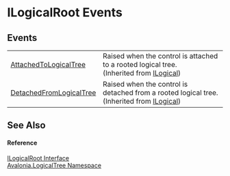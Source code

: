 # ILogicalRoot Events




## Events
<table>
<tr>
<td><a href="E_Avalonia_LogicalTree_ILogical_AttachedToLogicalTree">AttachedToLogicalTree</a></td>
<td>Raised when the control is attached to a rooted logical tree.<br />(Inherited from <a href="T_Avalonia_LogicalTree_ILogical">ILogical</a>)</td>
</tr>
<tr>
<td><a href="E_Avalonia_LogicalTree_ILogical_DetachedFromLogicalTree">DetachedFromLogicalTree</a></td>
<td>Raised when the control is detached from a rooted logical tree.<br />(Inherited from <a href="T_Avalonia_LogicalTree_ILogical">ILogical</a>)</td>
</tr>
</table>

## See Also


#### Reference
<a href="T_Avalonia_LogicalTree_ILogicalRoot">ILogicalRoot Interface</a>  
<a href="N_Avalonia_LogicalTree">Avalonia.LogicalTree Namespace</a>  
